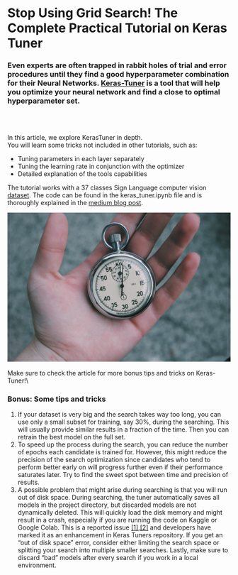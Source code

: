 # Stop Using Grid Search! The Complete Practical Tutorial on Keras Tuner

### Even experts are often trapped in rabbit holes of trial and error procedures until they find a good hyperparameter combination for their Neural Networks. [**Keras-Tuner**](https://keras.io/api/keras_tuner/) is a tool that will help you **optimize your neural network** and find a close to optimal hyperparameter set.

</br>
</br>

In this article, we explore KerasTuner in depth.\
You will learn some tricks not included in other tutorials, such as: 
- Tuning parameters in each layer separately
- Tuning the learning rate in conjunction with the optimizer 
- Detailed explanation of the tools capabilities

The tutorial works with a 37 classes Sign Language computer vision [dataset](https://www.kaggle.com/datasets/ayuraj/asl-dataset). The code can be found in the keras_tuner.ipynb file and is thoroughly explained in the [medium blog post](https://pub.towardsai.net/keras-tuner-tutorial-hyperparameter-optimization-tensorflow-keras-computer-vision-example-c9abbdad9887). 

[![cover](Images/cover.png)](https://pub.towardsai.net/keras-tuner-tutorial-hyperparameter-optimization-tensorflow-keras-computer-vision-example-c9abbdad9887)

Make sure to check the article for more bonus tips and tricks on Keras-Tuner!\
### **Bonus: Some tips and tricks**

1. If your dataset is very big and the search takes way too long, you can use only a small subset for training, say 30%, during the searching. This will usually provide similar results in a fraction of the time. Then you can retrain the best model on the full set.
2. To speed up the process during the search, you can reduce the number of epochs each candidate is trained for. However, this might reduce the precision of the search optimization since candidates who tend to perform better early on will progress further even if their performance saturates later. Try to find the sweet spot between time and precision of results.
3. A possible problem that might arise during searching is that you will run out of disk space. During searching, the tuner automatically saves all models in the project directory, but discarded models are not dynamically deleted. This will quickly load the disk memory and might result in a crash, especially if you are running the code on Kaggle or Google Colab. This is a reported issue [[1]](https://github.com/keras-team/keras-tuner/issues/288),[[2]](https://github.com/keras-team/keras-tuner/issues/481) and developers have marked it as an enhancement in Keras Tuners repository. If you get an “out of disk space” error, consider either limiting the search space or splitting your search into multiple smaller searches. Lastly, make sure to discard “bad” models after every search if you work in a local environment.